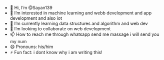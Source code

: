 - 👋 Hi, I’m @Sayan139
- 👀 I’m interested in machine learning and webb development and app development and also iot
- 🌱 I’m currently learning data structures and algorithm and web dev
- 💞️ I’m looking to collaborate on web development
- 📫 How to reach me through whatsapp send me  massage i will send you my num
- 😄 Pronouns: his/him
- ⚡ Fun fact: i dont know why i am writing this!

<!---
Sayan139/Sayan139 is a ✨ special ✨ repository because its `README.md` (this file) appears on your GitHub profile.
You can click the Preview link to take a look at your changes.
--->
